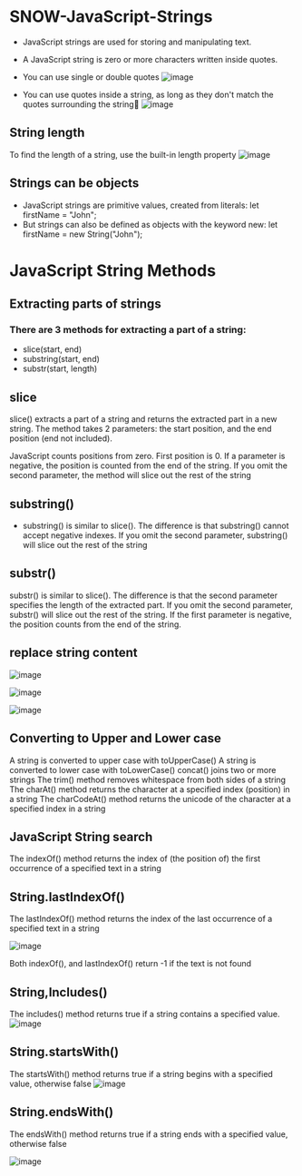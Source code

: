 # SNOW-JavaScript-Strings
- JavaScript strings are used for storing and manipulating text.
- A JavaScript string is zero or more characters written inside quotes.
- You can use single or double quotes
![image](https://user-images.githubusercontent.com/12488769/148701152-04a2c76d-2e5e-4e57-b5cd-586885016be6.png)

- You can use quotes inside a string, as long as they don't match the quotes surrounding the string
![image](https://user-images.githubusercontent.com/12488769/148701156-cf0cef17-0143-4fb8-82e8-a1530b050254.png)

## String length
To find the length of a string, use the built-in length property
![image](https://user-images.githubusercontent.com/12488769/148701190-ba2808d4-a14c-4aa3-96fb-8676745087b0.png)

## Strings can be objects
- JavaScript strings are primitive values, created from literals:
let firstName = "John";
- But strings can also be defined as objects with the keyword new:
let firstName = new String("John");

# JavaScript String Methods
## Extracting parts of strings
### There are 3 methods for extracting a part of a string:
- slice(start, end)
- substring(start, end)
- substr(start, length)

## slice
slice() extracts a part of a string and returns the extracted part in a new string.
The method takes 2 parameters: the start position, and the end position (end not included).

JavaScript counts positions from zero. First position is 0.
If a parameter is negative, the position is counted from the end of the string.
If you omit the second parameter, the method will slice out the rest of the string

## substring()
- substring() is similar to slice().
The difference is that substring() cannot accept negative indexes.
If you omit the second parameter, substring() will slice out the rest of the string

## substr()
substr() is similar to slice().
The difference is that the second parameter specifies the length of the extracted part.
If you omit the second parameter, substr() will slice out the rest of the string.
If the first parameter is negative, the position counts from the end of the string.

## replace string content
![image](https://user-images.githubusercontent.com/12488769/148701301-b1cef3b8-6105-4d85-8f2f-525beccd56d4.png)

![image](https://user-images.githubusercontent.com/12488769/148701321-ebe6b116-a83c-4ff7-b871-25363d8b1355.png)

![image](https://user-images.githubusercontent.com/12488769/148701327-f80861fe-789b-486e-96e6-31b884ebd90c.png)

## Converting to Upper and Lower case
A string is converted to upper case with toUpperCase()
A string is converted to lower case with toLowerCase()
concat() joins two or more strings
The trim() method removes whitespace from both sides of a string
The charAt() method returns the character at a specified index (position) in a string
The charCodeAt() method returns the unicode of the character at a specified index in a string

## JavaScript String search
The indexOf() method returns the index of (the position of) the first occurrence of a specified text in a string


## String.lastIndexOf()

The lastIndexOf() method returns the index of the last occurrence of a specified text in a string

![image](https://user-images.githubusercontent.com/12488769/148701398-0a771e55-efab-4d8f-a5bc-b64b853cd52d.png)

Both indexOf(), and lastIndexOf() return -1 if the text is not found

## String,Includes()
The includes() method returns true if a string contains a specified value.
![image](https://user-images.githubusercontent.com/12488769/148701418-c7b5537e-4f85-40ed-92fd-1d296e651411.png)

## String.startsWith()
The startsWith() method returns true if a string begins with a specified value, otherwise false
![image](https://user-images.githubusercontent.com/12488769/148701434-0f513a9c-86e6-4685-b654-951dd6b84180.png)

## String.endsWith()
The endsWith() method returns true if a string ends with a specified value, otherwise false

![image](https://user-images.githubusercontent.com/12488769/148701445-cb0ce395-8de5-4422-a7ff-9e03dcb370d1.png)





